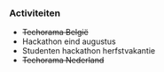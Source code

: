 ### Activiteiten

* ~~Techorama België~~
* Hackathon eind augustus
* Studenten hackathon herfstvakantie
* ~~Techorama Nederland~~